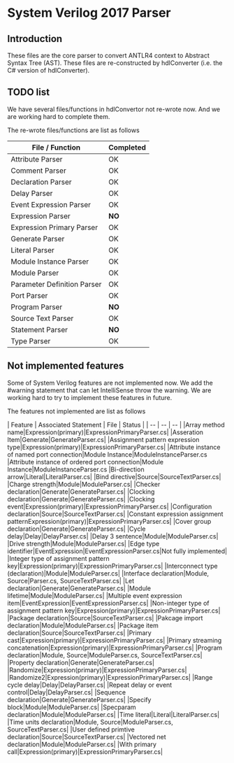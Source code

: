 ﻿# System Verilog 2017 Parser
## Introduction
These files are the core parser to convert ANTLR4 context to Abstract Syntax Tree (AST).
These files are re-constructed by hdlConverter (i.e. the C# version of hdlConverter).

## TODO list
We have several files/functions in hdlConvertor not re-wrote now.
And we are working hard to complete them.

The re-wrote files/functions are list as follows

| File / Function | Completed |
| -- | -- |
| Attribute Parser | OK |
| Comment Parser | OK |
| Declaration Parser | OK |
| Delay Parser | OK |
| Event Expression Parser | OK |
| Expression Parser | **NO** |
| Expression Primary Parser | OK |
| Generate Parser | OK |
| Literal Parser | OK |
| Module Instance Parser | OK |
| Module Parser | OK |
| Parameter Definition Parser | OK |
| Port Parser | OK |
| Program Parser | **NO** |
| Source Text Parser | OK |
| Statement Parser | **NO** |
| Type Parser | OK |



## Not implemented features
Some of System Verilog features are not implemented now. 
We add the #warning statement that can let IntelliSense throw the warning.
We are working hard to try to implement these features in future.

The features not implemented are list as follows

| Feature | Associated Statement | File | Status |
| -- | -- | -- |
|Array method name|Expression(primary)|ExpressionPrimaryParser.cs|
|Asseration Item|Generate|GenerateParser.cs|
|Assignment pattern expression type|Expression(primary)|ExpressionPrimaryParser.cs|
|Attribute instance of named port connection|Module Instance|ModuleInstanceParser.cs
|Attribute instance of ordered port connection|Module Instance|ModuleInstanceParser.cs
|Bi-direction arrow|Literal|LiteralParser.cs|
|Bind directive|Source|SourceTextParser.cs|
|Charge strength|Module|ModuleParser.cs|
|Checker declaration|Generate|GenerateParser.cs|
|Clocking declaration|Generate|GenerateParser.cs|
|Clocking event|Expression(primary)|ExpressionPrimaryParser.cs|
|Configuration declaration|Source|SourceTextParser.cs|
|Constant expression assignment patternExpression(primary)|ExpressionPrimaryParser.cs|
|Cover group declaration|Generate|GenerateParser.cs|
|Cycle delay|Delay|DelayParser.cs|
|Delay 3 sentence|Module|ModuleParser.cs|
|Drive strength|Module|ModuleParser.cs|
|Edge type identifier|EventExpression|EventExpressionParser.cs|Not fully implemented|
|Integer type of assignment pattern key|Expression(primary)|ExpressionPrimaryParser.cs|
|Interconnect type (declaration)|Module|ModuleParser.cs|
|Interface declaration|Module, Source|Parser.cs, SourceTextParser.cs|
|Let declaration|Generate|GenerateParser.cs|
|Module lifetime|Module|ModuleParser.cs|
|Multiple event expression item|EventExpression|EventExpressionParser.cs|
|Non-integer type of assignment pattern key|Expression(primary)|ExpressionPrimaryParser.cs|
|Package declaration|Source|SourceTextParser.cs|
|Pakcage import declaration|Module|ModuleParser.cs|
|Package item declaration|Source|SourceTextParser.cs|
|Primary cast|Expression(primary)|ExpressionPrimaryParser.cs|
|Primary streaming concatenation|Expression(primary)|ExpressionPrimaryParser.cs|
|Program declaration|Module, Source|ModuleParser.cs, SourceTextParser.cs|
|Property declaration|Generate|GenerateParser.cs|
|Randomize|Expression(primary)|ExpressionPrimaryParser.cs|
|Randomize2|Expression(primary)|ExpressionPrimaryParser.cs|
|Range cycle delay|Delay|DelayParser.cs|
|Repeat delay or event control|Delay|DelayParser.cs|
|Sequence declaration|Generate|GenerateParser.cs|
|Specify block|Module|ModuleParser.cs|
|Specparam declaration|Module|ModuleParser.cs|
|Time literal|Literal|LiteralParser.cs|
|Time units declaration|Module, Source|ModuleParser.cs, SourceTextParser.cs|
|User defined primtive declaration|Source|SourceTextParser.cs|
|Vectored net declaration|Module|ModuleParser.cs|
|With primary call|Expression(primary)|ExpressionPrimaryParser.cs|

